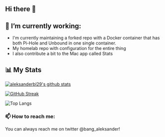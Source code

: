 ## Hi there 👋

## 🔭 I’m currently working:
- I'm currently maintaining a forked repo with a Docker container that has both Pi-Hole and Unbound in one single container.
- My homelab repo with configuration for the entire thing
- I also contribute a bit to the Mac app called Stats


## 📊 My Stats

[![aleksanderbl29's github stats](https://github-readme-stats.vercel.app/api?username=aleksanderbl29&show_icons=true&count_private=true&theme=transparent&hide=stars)](github.com/aleksanderbl29)

[![GitHub Streak](https://github-readme-streak-stats.herokuapp.com/?user=?aleksanderbl29&theme=transparent&count_private=true&theme=transparent)]([https://l.technotim.live/github](https://l.technotim.live/github))

![Top Langs](https://github-readme-stats.vercel.app/api/top-langs/?user=aleksanderbl29=anuraghazra&layout=compact)

### 📫 How to reach me:
You can always reach me on twitter @bang_aleksander!


<!--
**aleksanderbl29/aleksanderbl29** is a ✨ _special_ ✨ repository because its `README.md` (this file) appears on your GitHub profile.

Here are some ideas to get you started:

- 🔭 I’m currently working on ...
- 🌱 I’m currently learning ...
- 👯 I’m looking to collaborate on ...
- 🤔 I’m looking for help with ...
- 💬 Ask me about ...
- 📫 How to reach me: ...
- 😄 Pronouns: ...
- ⚡ Fun fact: ...
-->
